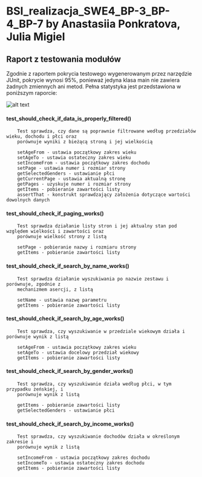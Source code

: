 # BSI_realizacja_SWE4_BP-3_BP-4_BP-7 by Anastasiia Ponkratova, Julia Migiel
## Raport z testowania modułów
Zgodnie z raportem pokrycia testowego wygenerowanym przez narzędzie JUnit, pokrycie wynosi 95%, ponieważ jedyna klasa main nie zawiera żadnych zmiennych ani metod. Pełna statystyka jest przedstawiona w poniższym raporcie:

![alt text](https://github.com/s20488/BSI_realizacja_SWE4_BP-3_BP-4_BP-7/blob/main/test_coverage.png?raw=true)

#### test_should_check_if_data_is_properly_filtered()
        Test sprawdza, czy dane są poprawnie filtrowane według przedziałów wieku, dochodu i płci oraz 
        porównuje wyniki z bieżącą stroną i jej wielkością
        
        setAgeFrom - ustawia początkowy zakres wieku
        setAgeTo - ustawia ostateczny zakres wieku
        setIncomeFrom - ustawia początkowy zakres dochodu 
        setPage - ustawia numer i rozmiar strony
        getSelectedGenders - ustawianie płci
        getCurrentPage - ustawia aktualną stronę
        getPages - uzyskuje numer i rozmiar strony
        getItems - pobieranie zawartości listy
        assertThat - konstrukt sprawdzający założenia dotyczące wartości dowolnych danych
        
#### test_should_check_if_paging_works()
        Test sprawdza działanie listy stron i jej aktualny stan pod względem wielkości i zawartości oraz 
        porównuje wielkość strony z listą
        
        setPage - pobieranie nazwy i rozmiaru strony
        getItems - pobieranie zawartości listy

#### test_should_check_if_search_by_name_works()
        Test sprawdza działanie wyszukiwania po nazwie zestawu i porównuje, zgodnie z
        mechanizmem asercji, z listą

        setName - ustawia nazwę parametru
        getItems - pobieranie zawartości listy

#### test_should_check_if_search_by_age_works()
        Test sprawdza, czy wyszukiwanie w przedziale wiekowym działa i porównuje wynik z listą

        setAgeFrom - ustawia początkowy zakres wieku
        setAgeTo - ustawia docelowy przedział wiekowy
        getItems - pobieranie zawartości listy

#### test_should_check_if_search_by_gender_works()
        Test sprawdza, czy wyszukiwanie działa według płci, w tym przypadku żeńskiej, i 
        porównuje wynik z listą

        getItems - pobieranie zawartości listy
        getSelectedGenders - ustawianie płci

#### test_should_check_if_search_by_income_works()
        Test sprawdza, czy wyszukiwanie dochodów działa w określonym zakresie i 
        porównuje wynik z listą

        setIncomeFrom - ustawia początkowy zakres dochodu 
        setIncomeTo - ustawia ostateczny zakres dochodu
        getItems - pobieranie zawartości listy


